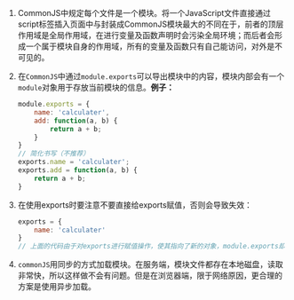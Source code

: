 1. CommonJS中规定每个文件是一个模块。将一个JavaScript文件直接通过script标签插入页面中与封装成CommonJS模块最大的不同在于，前者的顶层作用域是全局作用域，在进行变量及函数声明时会污染全局环境；而后者会形成一个属于模块自身的作用域，所有的变量及函数只有自己能访问，对外是不可见的。

2. 在`CommonJS`中通过`module.exports`可以导出模块中的内容，模块内部会有一个`module`对象用于存放当前模块的信息。**例子：**

   ```javascript
   module.exports = {
       name: 'calculater',
       add: function(a, b) {
           return a + b;
       }
   }
   // 简化书写（不推荐）
   exports.name = 'calculater';
   exports.add = function(a, b) {
       return a + b;
   }
   ```

3. 在使用exports时要注意不要直接给exports赋值，否则会导致失效：

   ```javascript
   exports = {
       name: 'calculater'
   }
   // 上面的代码由于对exports进行赋值操作，使其指向了新的对象，module.exports却仍然是原来的空对象，因此name属性并不会被导出。
   ```

4. `commonJS`用同步的方式加载模块。在服务端，模块文件都存在本地磁盘，读取非常快，所以这样做不会有问题。但是在浏览器端，限于网络原因，更合理的方案是使用异步加载。